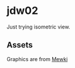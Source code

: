# jdw02
Just trying isometric view.

## Assets

Graphics are from [Mewki](https://mewki.itch.io/25-isometric-blocks)
